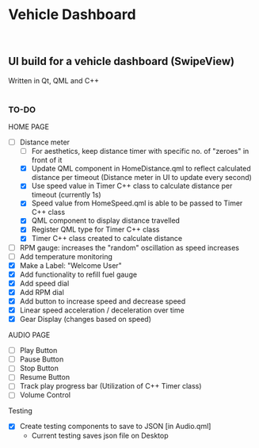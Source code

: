 # Vehicle Dashboard
</br>

## UI build for a vehicle dashboard (SwipeView)

Written in Qt, QML and C++
</br>
</br>

### TO-DO

HOME PAGE
- [ ] Distance meter
    - [ ] For aesthetics, keep distance timer with specific no. of "zeroes" in front of it
    - [X] Update QML component in HomeDistance.qml to reflect calculated distance per timeout (Distance meter in UI to update every second)
    - [X] Use speed value in Timer C++ class to calculate distance per timeout (currently 1s)
    - [X] Speed value from HomeSpeed.qml is able to be passed to Timer C++ class
    - [X] QML component to display distance travelled
    - [X] Register QML type for Timer C++ class
    - [X] Timer C++ class created to calculate distance
- [ ] RPM gauge: increases the "random" oscillation as speed increases
- [ ] Add temperature monitoring
- [X] Make a Label: "Welcome User"
- [X] Add functionality to refill fuel gauge
- [X] Add speed dial
- [X] Add RPM dial
- [X] Add button to increase speed and decrease speed
- [X] Linear speed acceleration / deceleration over time
- [X] Gear Display (changes based on speed)

AUDIO PAGE
- [ ] Play Button
- [ ] Pause Button
- [ ] Stop Button
- [ ] Resume Button
- [ ] Track play progress bar (Utilization of C++ Timer class)
- [ ] Volume Control

Testing
- [X] Create testing components to save to JSON [in Audio.qml]
    - Current testing saves json file on Desktop
